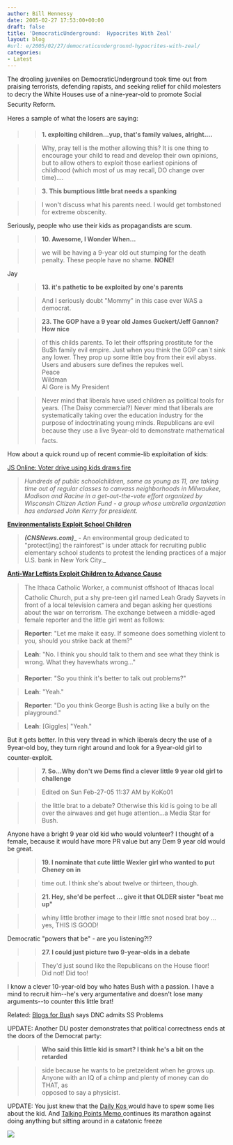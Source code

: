 ```yaml
---
author: Bill Hennessy
date: 2005-02-27 17:53:00+00:00
draft: false
title: 'DemocraticUnderground:  Hypocrites With Zeal'
layout: blog
#url: e/2005/02/27/democraticunderground-hypocrites-with-zeal/
categories:
- Latest
---
```


The drooling juveniles on DemocraticUnderground took time out from praising terrorists, defending rapists, and seeking relief for child molesters to decry the White Houses use of a nine-year-old to promote Social Security Reform.




Heres a sample of what the losers are saying:




> 

> 
> > 

>> 
>> **1. exploiting children...yup, that's family values, alright....**
>> 
>> 

>> 
>> Why, pray tell is the mother allowing this? It is one thing to encourage your child to read and develop their own opinions, but to allow others to exploit those earliest opinions of childhood (which most of us may recall, DO change over time).... 
>> 
>> 

>> 
>> **3. This bumptious little brat needs a spanking**
>> 
>> 

>> 
>> I won't discuss what his parents need. I would get tombstoned for extreme obscenity.  
  
Seriously, people who use their kids as propagandists are scum.
>> 
>> 

>> 
>> **10. Awesome, I Wonder When...**
>> 
>> 

>> 
>> we will be having a 9-year old out stumping for the death penalty. These people have no shame. **NONE!**  
  
Jay
>> 
>> 

>> 
>> **13. it's pathetic to be exploited by one's parents**
>> 
>> 

>> 
>> And I seriously doubt "Mommy" in this case ever WAS a democrat. 
>> 
>> 

>> 
>> **23. The GOP have a 9 year old James Guckert/Jeff Gannon? How nice**
>> 
>> 

>> 
>> of this childs parents. To let their offspring prostitute for the Bu$h family evil empire. Just when you think the GOP can`t sink any lower. They prop up some little boy from their evil abyss. Users and abusers sure defines the repukes well.  
Peace  
Wildman  
Al Gore is My President
>> 
>> 

>> 
>> Never mind that liberals have used children as political tools for years. (The Daisy commercial?) Never mind that liberals are systematically taking over the education industry for the purpose of indoctrinating young minds. Republicans are evil because they use a live 9year-old to demonstrate mathematical facts.
>> 
>> 
> 
> 




How about a quick round up of recent commie-lib exploitation of kids:




[JS Online: Voter drive using kids draws fire](https://www.jsonline.com/news/metro/oct04/269887.asp)




> 

> 
> _Hundreds of public schoolchildren, some as young as 11, are taking time out of regular classes to canvass neighborhoods in Milwaukee, Madison and Racine in a get-out-the-vote effort organized by Wisconsin Citizen Action Fund - a group whose umbrella organization has endorsed John Kerry for president._
> 
> 




**[Environmentalists Exploit School Children](https://www.cnsnews.com/ViewCulture.asp?Page=Culturearchive200412CUL20041222a.html)**




> 

> 
> **_(CNSNews.com)_**_ - An environmental group dedicated to "protect[ing] the rainforest" is under attack for recruiting public elementary school students to protest the lending practices of a major U.S. bank in New York City._
> 
> 




**[Anti-War Leftists Exploit Children to Advance Cause](https://www.frontpagemag.com/Articles/ReadArticle.asp?ID=4606)**




> 

> 
> The Ithaca Catholic Worker, a communist offshoot of Ithacas local Catholic Church, put a shy pre-teen girl named Leah Grady Sayvets in front of a local television camera and began asking her questions about the war on terrorism. The exchange between a middle-aged female reporter and the little girl went as follows: 
> 
> 

> 
> **Reporter**: "Let me make it easy. If someone does something violent to you, should you strike back at them?" 
> 
> 

> 
> **Leah**: "No. I think you should talk to them and see what they think is wrong. What they havewhats wrong..." 
> 
> 

> 
> **Reporter**: "So you think it's better to talk out problems?" 
> 
> 

> 
> **Leah**: "Yeah." 
> 
> 

> 
> **Reporter**: "Do you think George Bush is acting like a bully on the playground." 
> 
> 

> 
> **Leah**: [Giggles] "Yeah."
> 
> 




But it gets better. In this very thread in which liberals decry the use of a 9year-old boy, they turn right around and look for a 9year-old girl to counter-exploit.




> 

> 
> > 

>> 
>> **7. So...Why don't we Dems find a clever little 9 year old girl to challenge**
>> 
>> 

>> 
>> 

>> 
>> Edited on Sun Feb-27-05 11:37 AM by KoKo01
>> 
>> 

>> 
>> the little brat to a debate? Otherwise this kid is going to be all over the airwaves and get huge attention...a Media Star for Bush.   
  
Anyone have a bright 9 year old kid who would volunteer? I thought of a female, because it would have more PR value but any Dem 9 year old would be great. 
>> 
>> 

>> 
>> **19. I nominate that cute little Wexler girl who wanted to put Cheney on in**
>> 
>> 

>> 
>> time out. I think she's about twelve or thirteen, though.
>> 
>> 

>> 
>> **21. Hey, she'd be perfect ... give it that OLDER sister "beat me up"**
>> 
>> 

>> 
>> whiny little brother image to their little snot nosed brat boy ... yes, THIS IS GOOD!   
  
Democratic "powers that be" - are you listening?!? 
>> 
>> 

>> 
>> **27. I could just picture two 9-year-olds in a debate**
>> 
>> 

>> 
>> They'd just sound like the Republicans on the House floor!   
Did not! Did too!  
  
I know a clever 10-year-old boy who hates Bush with a passion. I have a mind to recruit him--he's very argumentative and doesn't lose many arguments--to counter this little brat!
>> 
>> 
> 
> 




Related: [Blogs for Bus](https://www.blogsforbush.com/mt/archives/003811.html)h says DNC admits SS Problems







UPDATE: Another DU poster demonstrates that political correctness ends at the doors of the Democrat party:




> 

> 
> > 

>> 
>> **Who said this little kid is smart? I think he's a bit on the retarded**

>> 
>> side because he wants to be pretzeldent when he grows up.  
Anyone with an IQ of a chimp and plenty of money can do THAT, as   
opposed to say a physicist.
>> 
>> 
> 
> 




UPDATE: You just knew that the [Daily Kos ](https://www.dailykos.com/story/2005/2/27/17494/0758)would have to spew some lies about the kid. And [Talking Points Memo ](https://www.talkingpointsmemo.com/archives/week_2005_02_27.php#004933)continues its marathon against doing anything but sitting around in a catatonic freeze

![](https://blog.billhennessy.com/aggbug.aspx?PostID=1246)

